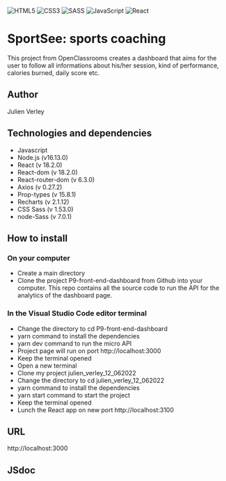 ![HTML5](https://img.shields.io/badge/html5-%23E34F26.svg?style=for-the-badge&logo=html5&logoColor=white) ![CSS3](https://img.shields.io/badge/css3-%231572B6.svg?style=for-the-badge&logo=css3&logoColor=white) ![SASS](https://img.shields.io/badge/SASS-hotpink.svg?style=for-the-badge&logo=SASS&logoColor=white) ![JavaScript](https://img.shields.io/badge/javascript-%23323330.svg?style=for-the-badge&logo=javascript&logoColor=%23F7DF1E) ![React](https://img.shields.io/badge/react-%2320232a.svg?style=for-the-badge&logo=react&logoColor=%2361DAFB)

# SportSee: sports coaching

This project from OpenClassrooms creates a dashboard that aims for the user to follow all informations about his/her session, kind of performance, calories burned, daily score etc.

## Author

Julien Verley

## Technologies and dependencies


- Javascript
- Node.js (v16.13.0)
- React (v 18.2.0)
- React-dom (v 18.2.0)
- React-router-dom (v 6.3.0)
- Axios (v 0.27.2)
- Prop-types (v 15.8.1)
- Recharts (v 2.1.12)
- CSS Sass (v 1.53.0)
- node-Sass (v 7.0.1)


## How to install

### On your computer

- Create a main directory
- Clone the project P9-front-end-dashboard from Github into your computer. This repo contains all the source code to run the API for the analytics of the dashboard page.

### In the Visual Studio Code editor terminal

- Change the directory to cd P9-front-end-dashboard
- yarn command to install the dependencies
- yarn dev command to run the micro API
- Project page will run on port http://localhost:3000
- Keep the terminal opened
- Open a new terminal
- Clone my project julien_verley_12_062022
- Change the directory to cd julien_verley_12_062022
- yarn command to install the dependencies
- yarn start command to start the project
- Keep the terminal opened
- Lunch the React app on new port http://localhost:3100

## URL

http://localhost:3000

## JSdoc
